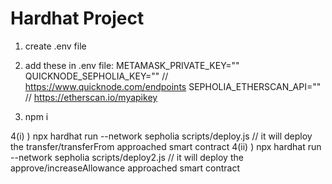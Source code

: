 #  Hardhat Project

1) create .env file

2) add these in .env file:
  METAMASK_PRIVATE_KEY=""
  QUICKNODE_SEPHOLIA_KEY=""    // https://www.quicknode.com/endpoints
  SEPHOLIA_ETHERSCAN_API=""   //  https://etherscan.io/myapikey
  
3) npm i

4(i)  ) npx hardhat run --network sepholia  scripts/deploy.js   // it will deploy the transfer/transferFrom approached smart contract
4(ii) ) npx hardhat run --network sepholia  scripts/deploy2.js   // it will deploy the approve/increaseAllowance approached smart contract





 
 
